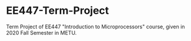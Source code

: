 # EE447-Term-Project
Term Project of EE447 "Introduction to Microprocessors" course, given in 2020 Fall Semester in METU.

